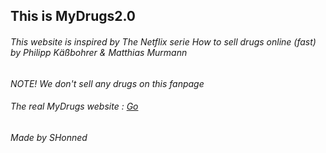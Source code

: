 ## This is MyDrugs2.0
###### This website is inspired by The Netflix serie How to sell drugs online (fast) by Philipp Käßbohrer & Matthias Murmann
*NOTE! We don't sell any drugs on this fanpage*
###### The real MyDrugs website : [Go](http://mydrugs.to)

###### Made by SHonned
